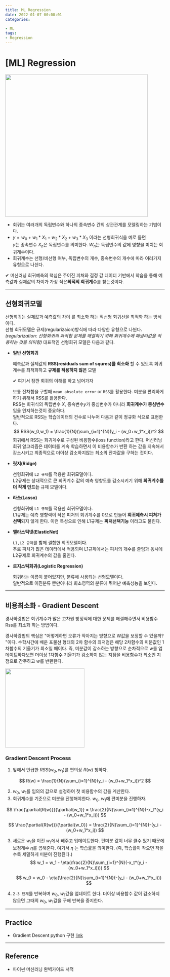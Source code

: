 ```yaml
---
title: ML Regression 
date: 2022-01-07 00:00:01
categories:

- ML
tags:
- Regression
---
```


# [ML] Regression

<img src = "https://drive.google.com/uc?export=download&id=14sxVp3NofCj-09msKNjQ3VrBkGOPTAxf" width="450px">

- 회귀는 여러개의 독립변수와 하나의 종속변수 간의 상관관계를 모델링하는 기법이다. 
- $y=w_0+w_1*X_1 + w_2*X_2 + w_3*X_3$ 이라는 선형회귀식을 예로 들면<br> $y$는 종속변수 $X_n$은 독립변수를 의미한다. $W_n$는 독립변수의 값에 영향을 미치는 회귀계수이다.
- 회귀계수는 선형/비선형 여부, 독립변수의 개수, 종속변수의 개수에 따라 여러가지 유형으로 나뉜다.

✔ 머신러닝 회귀예측의 핵심은 주어진 피처와 결정 값 데이터 기반에서 학습을 통해 예측값과 실제값의 차이가 가장 적은**최적의 회귀계수**를 찾는것이다.

---

## 선형회귀모델

선형회귀는 실제값과 예측값의 차이 를 최소화 하는 직선형 회귀선을 최적화 하는 방식이다.<br>선형 회귀모델은 규제(regularizaion)방식에 따라 다양한 유형으로 나뉜다.   *(regularization: 선형회귀의 과적합 문제를 해결하기 위해 회귀계수에 패널티값을 적용하는 것을 의미함)* 대표적인 선형회귀 모델은 다음과 같다. 

- **일반 선형회귀** 

  예측값과 실제값의 **RSS(residuals sum of squres)를 최소화** 할 수 있도록 회귀계수를 최적화하고 **규제를 적용하지 않은** 모델

  ✔ 여기서 잠깐 회귀의 이해를 하고 넘어가자 

  보통 잔차합을 구할때 `mean absolute error` or `RSS`를 활용한다. 미분을 편리하게 하기 위해서 RSS를 활용한다. <br>RSS는 회귀식의 독립변수 $X$, 종속변수$y$가 중심변수가 아니라 **회귀계수가 중심변수**임을 인지하는것이 중요하다. <Br>일반적으로 RSS는 학습데이터의 건수로 나누어 다음과 같이 정규화 식으로 표현한다. 
  $$
  RSS(w_0,w_1) = \frac{1}{N}(\sum_{i=1}^{N}(y_i - (w_0+w_1*x_i))^2
  $$
  회귀에서 RSS는 회귀계수로 구성된 비용함수(loss function)라고 한다. 머신러닝 회귀 알고리즘은 데이터를 계속 학습하면서 이 비용함수가 반환 하는 값을 지속해서 감소시키고 최종적으로 더이상 감소하지않는 최소의 잔차값을 구하는 것이다.

- **릿지(Ridge)**

  선형회귀에 `L2 규제`를 적용한 회귀모델이다. <br>L2규제는 상대적으로 큰 회귀계수 값의 예측 영향도를 감소시키기 위해 **회귀계수를 더 작게 만드는** 규제 모델이다.

- **라쏘(Lasso)**

  선형회귀에 `L1 규제`를 적용한 회귀모델이다.<Br>L1규제는 예측 영향력이 작은 피처의 회귀계수를 0으로 만들어 **회귀예측시 피처가 선택**되지 않게 한다. 이런 특성으로 인해 L1규제는 **피처선택기능** 이라고도 불린다.

- **엘라스틱넷(ElasticNet)**

  `L1,L2 규제`를 함께 결합한 회귀모델이다.<br>추로 피처가 많은 데이터에서 적용되며 L1규제에서는 피처의 개수를 줄임과 동시에 L2규제로 회귀계수의 값을 줄인다.

- **로지스틱회귀(Logistic Regression)**

  회귀라는 이름이 붙어있지만, 분류에 사용되는 선형모델이다. <Br>일반적으로 이진분류 뿐만아니라 희소영역의 분류에 뛰어난 예측성능을 보인다.

---

## 비용최소화 - Gradient Descent

경사하강법은 회귀계수가 많은 고차원 방정식에 대한 문제를 해결해주면서 비용함수 Rss를 최소화 하는 방법이다. 

경사하강법의 핵심은 "어떻게하면 오류가 작아지는 방향으로 W값을 보정할 수 있을까? "이다. 수학시간에 배운 포물선 형태의 2차 함수의 최저점은 해당 2차함수의 미분값인  1차함수의 기울기가 최소일 때이다. 즉, 미분값이 감소하는 방향으로 순차적으로 $w$를 업데이트하다보면 더이상 1차함수 기울기가 감소하지 않는 지점을 비용함수가 최소인 지점으로 간주하고 $w$를 반환한다. 

<img src = "https://drive.google.com/uc?export=download&id=1Btlddi3pccLQZ8pemhQdkQWUnQi30k2p" width="250px">

### Gradient Descent Process

1. 앞에서 언급한 $RSS(w_0,w_1)$를 편의상 $R(w)$ 칭하자.

$$
R(w) = \frac{1}{N}(\sum_{i=1}^{N}(y_i - (w_0+w_1*x_i))^2
$$

2. $w_0$, $w_1$를 임의의 값으로 설정하여 첫 비용함수의 값을 계산한다.
3. 회귀계수를 기준으로 미분을 진행해야한다. $w_0$, $w_1$에 편미분을 진행하자.

$$
\frac{\partial{R(w)}}{\partial{w_1}} = \frac{2}{N}\sum_{i=1}^{N}(-x_t*(y_i - (w_0+w_1*x_i)))
$$

$$
\frac{\partial{R(w)}}{\partial{w_0}} = \frac{2}{N}\sum_{i=1}^{N}(-(y_i - (w_0+w_1*x_i))
$$

3. 새로운 $w_1$을 이전 $w_1$에서 빼주고 업데이트한다. 편미분 값이 너무 클수 있기 때문에 보정계수 $\eta$를 곱해준다. 여기서 $\eta$ 는 학습률을 의미한다. (즉, 학습률이 작으면 작을수록 세밀하게 미분이 진행된다.)
   $$
   w_1 = w_1 - \eta(\frac{2}{N}\sum_{i=1}^{N}(-x_t*(y_i - (w_0+w_1*x_i))))
   $$

   $$
   w_0 = w_0 - \eta(\frac{2}{N}\sum_{i=1}^{N}(-(y_i - (w_0+w_1*x_i)))
   $$

   

4.  `2-3 단계`를 반복하며 $w_0$, $w_1$값을 업데이트 한다.  더이상 비용함수 값이 감소하지 않으면 그때의 $w_0$, $w_1$값을 구해 반복을 중지한다.

---

##  Practice

- Gradient Descent  python 구현 [link](https://github.com/ominiv/Practice_ML/blob/master/Practice/Gradient%20Descent.ipynb)

-----

## Reference

- 파이썬 머신러닝 완벽가이드 서적
